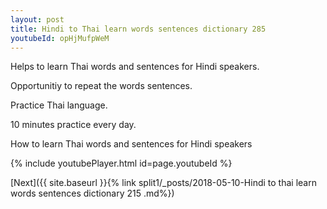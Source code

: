```yaml
---
layout: post
title: Hindi to Thai learn words sentences dictionary 285 
youtubeId: opHjMufpWeM
---
```

 
 
Helps to learn Thai words and sentences for Hindi speakers.

Opportunitiy to repeat the words sentences. 

Practice Thai language. 
 
10 minutes practice every day. 
 
How to learn Thai words and sentences for Hindi speakers 
 
{% include youtubePlayer.html id=page.youtubeId %}
 
 
[Next]({{ site.baseurl }}{% link  split1/_posts/2018-05-10-Hindi to thai learn words sentences dictionary 215 .md%})
 
